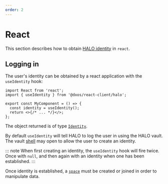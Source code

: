 ```yaml
---
order: 2
---
```


# React

This section describes how to obtain [HALO identity](../halo/) in `react`.

## Logging in

The user's identity can be obtained by a react application with the `useIdentity` hook:

```tsx file=./snippets-react/use-identity.tsx#L5-
import React from 'react';
import { useIdentity } from '@dxos/react-client/halo';

export const MyComponent = () => {
  const identity = useIdentity();
  return <>{/* ... */}</>;
};
```

The object returned is of type [`Identity`](/api/@dxos/client/interfaces/Identity).

By default `useIdentity` will tell HALO to log the user in using the HALO vault. The vault [shell](../glossary.md#shell) may open to allow the user to create an identity.

::: note
When first creating an identity, the `useIdentity` hook will fire twice. Once with `null`, and then again with an identity when one has been established.
:::

Once identity is established, a [`space`](../echo/react/README.md) must be created or joined in order to manipulate data.

